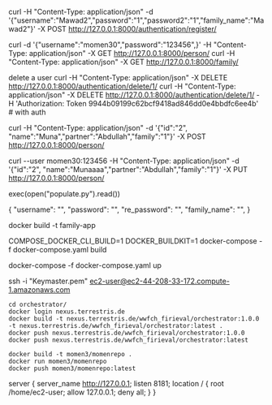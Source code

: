 
curl -H "Content-Type: application/json" -d '{"username":"Mawad2","password":"1","password2":"1","family_name":"Mawad2"}' -X POST http://127.0.0.1:8000/authentication/register/

curl -d '{"username":"momen30","password":"123456",}' -H "Content-Type: application/json" -X GET http://127.0.0.1:8000/person/
curl -H "Content-Type: application/json" -X GET http://127.0.0.1:8000/family/

delete a user
curl -H "Content-Type: application/json" -X DELETE http://127.0.0.1:8000/authentication/delete/1/
curl -H "Content-Type: application/json" -X DELETE http://127.0.0.1:8000/authentication/delete/1/ -H 'Authorization: Token 9944b09199c62bcf9418ad846dd0e4bbdfc6ee4b' # with auth

curl -H "Content-Type: application/json" -d '{"id":"2", "name":"Muna","partner":"Abdullah","family":"1"}' -X POST http://127.0.0.1:8000/person/

curl --user momen30:123456 -H "Content-Type: application/json" -d '{"id":"2", "name":"Munaaaa","partner":"Abdullah","family":"1"}' -X PUT http://127.0.0.1:8000/person/


exec(open("populate.py").read())

{
"username": "",
"password": "",
"re_password": "",
"family_name": "",
}

docker build -t family-app

COMPOSE_DOCKER_CLI_BUILD=1 DOCKER_BUILDKIT=1 docker-compose -f docker-compose.yaml build

docker-compose -f docker-compose.yaml up

ssh -i "Keymaster.pem" ec2-user@ec2-44-208-33-172.compute-1.amazonaws.com

```
cd orchestrator/
docker login nexus.terrestris.de
docker build -t nexus.terrestris.de/wwfch_firieval/orchestrator:1.0.0 -t nexus.terrestris.de/wwfch_firieval/orchestrator:latest .
docker push nexus.terrestris.de/wwfch_firieval/orchestrator:1.0.0
docker push nexus.terrestris.de/wwfch_firieval/orchestrator:latest

docker build -t momen3/momenrepo .
docker run momen3/momenrepo
docker push momen3/momenrepo:latest
```

server {
    server_name http://127.0.0.1;
    listen 8181;
    location / {
         root /home/ec2-user;
         allow 127.0.0.1;
         deny all;
    }
}